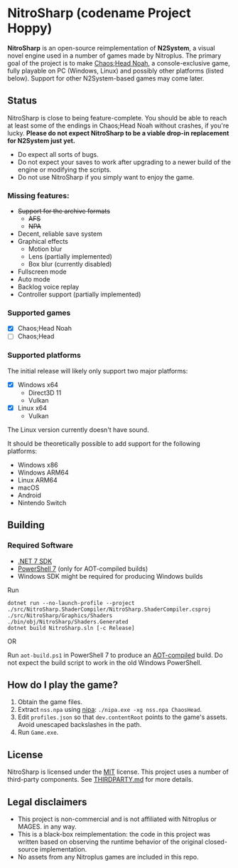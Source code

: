 # NitroSharp (codename Project Hoppy)

**NitroSharp** is an open-source reimplementation of **N2System**, a visual novel engine used in a number of games made by Nitroplus. The primary goal of the project is to make [Chaos;Head Noah](https://vndb.org/v22505), a console-exclusive game, fully playable on PC (Windows, Linux) and possibly other platforms (listed below). Support for other N2System-based games may come later.

## Status
NitroSharp is close to being feature-complete. You should be able to reach at least some of the endings in Chaos;Head Noah without crashes, if you're lucky. **Please do not expect NitroSharp to be a viable drop-in replacement for N2System just yet.**

* Do expect all sorts of bugs.
* Do not expect your saves to work after upgrading to a newer build of the engine or modifying the scripts.
* Do not use NitroSharp if you simply want to enjoy the game.

### Missing features:
* ~~Support for the archive formats~~
  * ~~AFS~~
  * ~~NPA~~
* Decent, reliable save system
* Graphical effects
  * Motion blur
  * Lens (partially implemented)
  * Box blur (currently disabled)
* Fullscreen mode
* Auto mode
* Backlog voice replay
* Controller support (partially implemented)

### Supported games
* [x] Chaos;Head Noah
* [ ] Chaos;Head

### Supported platforms
The initial release will likely only support two major platforms:
* [x] Windows x64
  * Direct3D 11
  * Vulkan
* [x] Linux x64
  * Vulkan

The Linux version currently doesn't have sound.

It should be theoretically possible to add support for the following platforms:
* Windows x86
* Windows ARM64
* Linux ARM64
* macOS
* Android
* Nintendo Switch

## Building
### Required Software
- [.NET 7 SDK](https://dotnet.microsoft.com/en-us/download/dotnet/7.0)
- [PowerShell 7](https://github.com/PowerShell/PowerShell) (only for AOT-compiled builds)
- Windows SDK might be required for producing Windows builds

Run
```
dotnet run --no-launch-profile --project ./src/NitroSharp.ShaderCompiler/NitroSharp.ShaderCompiler.csproj ./src/NitroSharp/Graphics/Shaders ./bin/obj/NitroSharp/Shaders.Generated
dotnet build NitroSharp.sln [-c Release]
```
OR

Run ``aot-build.ps1`` in PowerShell 7 to produce an [AOT-compiled](https://en.wikipedia.org/wiki/Ahead-of-time_compilation) build. Do not expect the build script to work in the old Windows PowerShell.

## How do I play the game?
1. Obtain the game files.
2. Extract ``nss.npa`` using [nipa](https://github.com/Wilhansen/nipa/releases):
``./nipa.exe -xg nss.npa ChaosHead``.
3. Edit ``profiles.json`` so that ``dev.contentRoot`` points to the game's assets. Avoid unescaped backslashes in the path.
4. Run ``Game.exe``.

## License
NitroSharp is licensed under the [MIT](https://github.com/CommitteeOfZero/nitrosharp/blob/meowster/LICENSE.TXT) license.
This project uses a number of third-party components. See [THIRDPARTY.md](https://github.com/CommitteeOfZero/nitrosharp/blob/meowster/THIRDPARTY.md) for more details.

## Legal disclaimers
* This project is non-commercial and is not affiliated with Nitroplus or MAGES. in any way.
* This is a black-box reimplementation: the code in this project was written based on observing the runtime behavior of the original closed-source implementation.
* No assets from any Nitroplus games are included in this repo.
